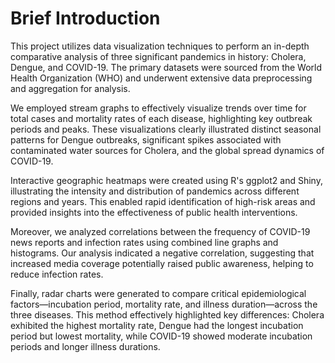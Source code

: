 <h1>Brief Introduction</h1>
<p>This project utilizes data visualization techniques to perform an in-depth comparative analysis of three significant pandemics in history: Cholera, Dengue, and COVID-19. The primary datasets were sourced from the World Health Organization (WHO) and underwent extensive data preprocessing and aggregation for analysis.</p>
<p>We employed stream graphs to effectively visualize trends over time for total cases and mortality rates of each disease, highlighting key outbreak periods and peaks. These visualizations clearly illustrated distinct seasonal patterns for Dengue outbreaks, significant spikes associated with contaminated water sources for Cholera, and the global spread dynamics of COVID-19.</p>
<p>Interactive geographic heatmaps were created using R's ggplot2 and Shiny, illustrating the intensity and distribution of pandemics across different regions and years. This enabled rapid identification of high-risk areas and provided insights into the effectiveness of public health interventions.</p>
<p>Moreover, we analyzed correlations between the frequency of COVID-19 news reports and infection rates using combined line graphs and histograms. Our analysis indicated a negative correlation, suggesting that increased media coverage potentially raised public awareness, helping to reduce infection rates.</p>
<p>Finally, radar charts were generated to compare critical epidemiological factors—incubation period, mortality rate, and illness duration—across the three diseases. This method effectively highlighted key differences: Cholera exhibited the highest mortality rate, Dengue had the longest incubation period but lowest mortality, while COVID-19 showed moderate incubation periods and longer illness durations.</p>








